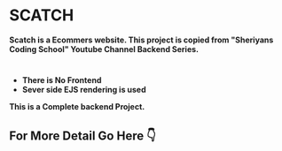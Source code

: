 # SCATCH

**Scatch is a Ecommers website. This project is copied from "Sheriyans Coding School" Youtube Channel Backend Series.**
#

* **There is No Frontend**
* **Sever side EJS rendering is used**

**This is a Complete backend Project.**

## For More Detail Go Here 👇
